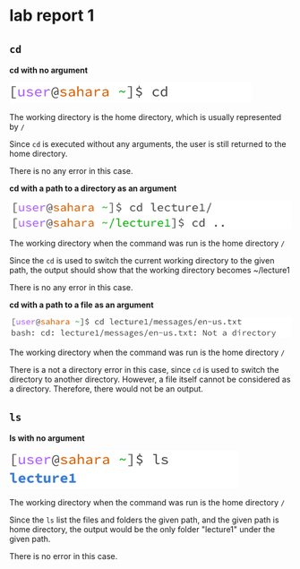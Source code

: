 # lab report 1
## `cd`
**cd with no argument**

![Image](cd1.png)


The working directory is the home directory, which is usually represented by `/`

Since `cd` is executed without any arguments, the user is still returned to the home directory. 

There is no any error in this case. 


**cd with a path to a directory as an argument**

![Image](cd2.png)

The working directory when the command was run is the home directory `/`

Since the `cd` is used to switch the current working directory to the given path, the output should show that the working directory becomes ~/lecture1

There is no any error in this case.

**cd with a path to a file as an argument**

![Image](cd3.png)

The working directory when the command was run is the home directory `/`

There is a not a directory error in this case, since `cd` is used to switch the directory to another directory. However, a file itself cannot be considered as a directory. Therefore, there would not be an output. 

## `ls`
**ls with no argument**

![Image](ls1.png)

The working directory when the command was run is the home directory `/`

Since the `ls` list the files and folders the given path, and the given path is home directory, the output would be the only folder "lecture1" under the given path. 

There is no error in this case. 

